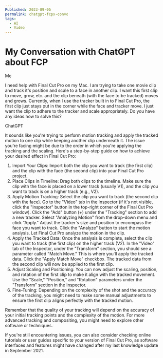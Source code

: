 ```yaml
---
Published: 2023-09-05
permalink: chatgpt-fcpx-convo
tags:
  - AI
  - Video
---
```

# My Conversation with ChatGPT about FCP

Me

I need help with Final Cut Pro on my Mac. I am trying to take one movie clip and track it's position and scale to a face in another clip. I want this first clip to move, grow, etc. and the clip beneath (with the face to be tracked) moves and grows. Currently, when I use the tracker built in to Final Cut Pro, the first clip just stays put in the corner while the face and tracker move. I just want the clip to adhere to the tracker and scale appropriately. Do you have any ideas how to solve this?

ChatGPT

It sounds like you're trying to perform motion tracking and apply the tracked motion to one clip while keeping another clip underneath it. The issue you're facing might be due to the order in which you're applying the tracking and the scaling. Here's a step-by-step guide on how to achieve your desired effect in Final Cut Pro:

1. Import Your Clips:
	Import both the clip you want to track (the first clip) and the clip with the face (the second clip) into your Final Cut Pro project.
2. Place Clips in Timeline:
	Drag both clips to the timeline. Make sure the clip with the face is placed on a lower track (usually V1), and the clip you want to track is on a higher track (e.g., V2).
3. Apply Motion Tracking:
	Select the clip you want to track (the second clip with the face). Go to the "Video" tab in the Inspector (if it's not visible, click the "Inspector" button in the top-right corner of the Final Cut Pro window). Click the "Add" button (+) under the "Tracking" section to add a new tracker. Select "Analyzing Motion" from the drop-down menu and click "Apply." Adjust the tracker's size and position to encompass the face you want to track. Click the "Analyze" button to start the motion analysis. Let Final Cut Pro analyze the motion in the clip.
4. Apply the Tracked Data:
	Once the analysis is complete, select the clip you want to track (the first clip) on the higher track (V2).
	In the "Video" tab of the Inspector, under the "Transform" section, you should see a parameter called "Match Move." This is where you'll apply the tracked data.
	Click the "Apply Match Move" checkbox. The tracked data from the second clip will now be applied to the first clip.
5. Adjust Scaling and Positioning:
	You can now adjust the scaling, position, and rotation of the first clip to make it align with the tracked movement. Use the "Scale," "Position," and "Rotation" parameters under the "Transform" section in the Inspector.
6. Fine-Tuning:
	Depending on the complexity of the shot and the accuracy of the tracking, you might need to make some manual adjustments to ensure the first clip aligns perfectly with the tracked motion.

Remember that the quality of your tracking will depend on the accuracy of your initial tracking points and the complexity of the motion. For more advanced tracking and compositing, you might need to explore other software or techniques.

If you're still encountering issues, you can also consider checking online tutorials or user guides specific to your version of Final Cut Pro, as software interfaces and features might have changed after my last knowledge update in September 2021.
